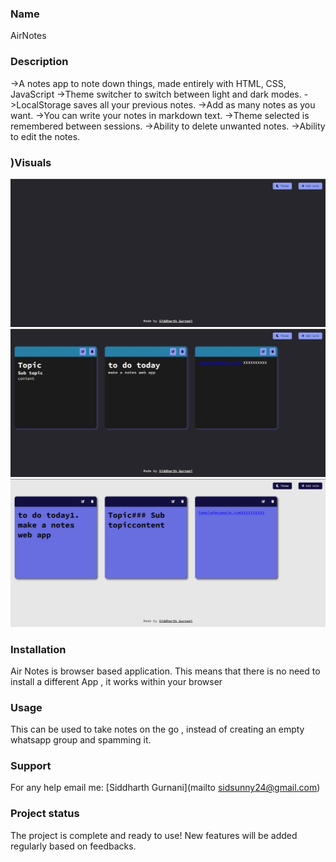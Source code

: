### Name

AirNotes

### Description
->A notes app to note down things, made entirely with HTML, CSS, JavaScript
->Theme switcher to switch between light and dark modes.
->LocalStorage saves all your previous notes.
->Add as many notes as you want.
->You can write your notes in markdown text.
->Theme selected is remembered between sessions.
->Ability to delete unwanted notes.
->Ability to edit the notes.


### )Visuals
<img src="https://github.com/gurnanisiddharth/airNotes/blob/34071150f5fb8c69380fe8a0e275278619e480ca/Assets/Photo1.JPG">
<img src="https://github.com/gurnanisiddharth/airNotes/blob/34071150f5fb8c69380fe8a0e275278619e480ca/Assets/photo2.JPG">
<img src="https://github.com/gurnanisiddharth/airNotes/blob/34071150f5fb8c69380fe8a0e275278619e480ca/Assets/Photo3.JPG">

### Installation

Air Notes is browser based application. This means that there is no need to install a different App , it works within your browser

### Usage

This can be used to take notes on the go , instead of creating an empty whatsapp group and spamming it.

### Support

For any help email me: 
[Siddharth Gurnani](mailto sidsunny24@gmail.com)

### Project status

The project is complete and ready to use!
New features will be added regularly based on feedbacks.
